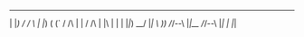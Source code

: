  ___   ___   ___   __    __    _      __    _      _ 
| |_) / / \ | |_) ( (`  / /\  | |    / /\  | |\ | | |
|_|_) \_\_/ |_| \ _)_) /_/--\ |_|__ /_/--\ |_| \| |_|
